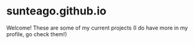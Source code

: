 # sunteago.github.io

Welcome!
These are some of my current projects (I do have more in my profile, go check them!)

